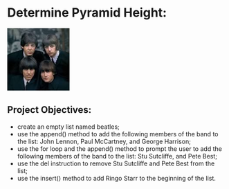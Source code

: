 # Determine Pyramid Height:
![ScreenShot](https://github.com/NavarroAlexKU/Loops-and-List-Functions-in-Python/blob/bff02419b3f444915476d0da0258719100424c2b/beatles.png)

## Project Objectives:
* create an empty list named beatles;
* use the append() method to add the following members of the band to the list: John Lennon, Paul McCartney, and George Harrison;
* use the for loop and the append() method to prompt the user to add the following members of the band to the list: Stu Sutcliffe, and Pete Best;
* use the del instruction to remove Stu Sutcliffe and Pete Best from the list;
* use the insert() method to add Ringo Starr to the beginning of the list.